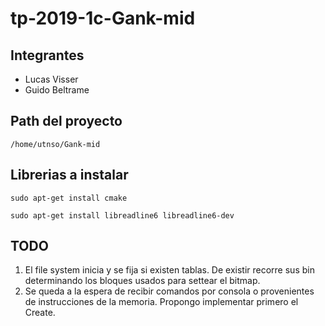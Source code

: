 # tp-2019-1c-Gank-mid

## Integrantes
- Lucas Visser
- Guido Beltrame

## Path del proyecto
`/home/utnso/Gank-mid`

## Librerias a instalar
`sudo apt-get install cmake`

`sudo apt-get install libreadline6 libreadline6-dev`

## TODO

1. El file system inicia y se fija si existen tablas. De existir recorre sus bin determinando los bloques usados para settear el bitmap.
2. Se queda a la espera de recibir comandos por consola o provenientes de instrucciones de la memoria. Propongo implementar primero el Create.